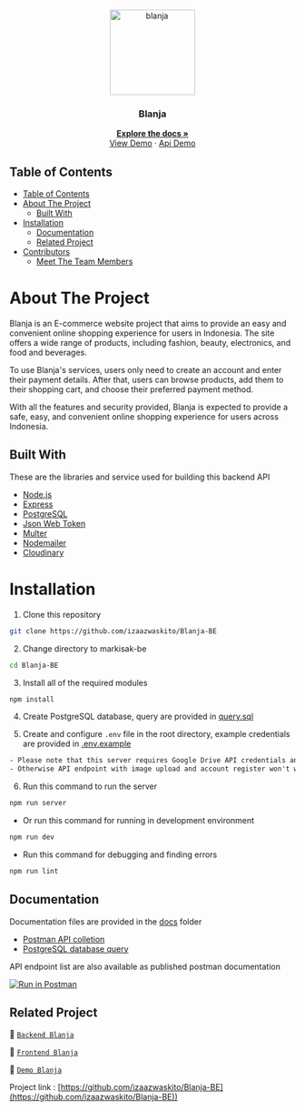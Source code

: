 <br />
<p align="center">
  <div align="center">
    <img height="150" src="https://cdn.discordapp.com/attachments/1118733891738554480/1146038619325349898/logo-removebg-preview.png" alt="blanja" border="0"/>
  </div>
  <h3 align="center">Blanja</h3>
  <p align="center">
    <a href="https://github.com/izaazwaskito/Blanja-BE"><strong>Explore the docs »</strong></a>
    <br />
    <a href="https://blanja-fe-khaki.vercel.app/">View Demo</a>
    ·
    <a href="https://blanja-be-alpha.vercel.app/">Api Demo</a>
  </p>
</p>

## Table of Contents

- [Table of Contents](#table-of-contents)
- [About The Project](#about-the-project)
  - [Built With](#built-with)
- [Installation](#installation)
  - [Documentation](#documentation)
  - [Related Project](#related-project)
- [Contributors](#contributors)
  - [Meet The Team Members](#meet-the-team-members)

# About The Project

Blanja is an E-commerce website project that aims to provide an easy and convenient online shopping experience for users in Indonesia. The site offers a wide range of products, including fashion, beauty, electronics, and food and beverages.

To use Blanja's services, users only need to create an account and enter their payment details. After that, users can browse products, add them to their shopping cart, and choose their preferred payment method.

With all the features and security provided, Blanja is expected to provide a safe, easy, and convenient online shopping experience for users across Indonesia.

## Built With

These are the libraries and service used for building this backend API

- [Node.js](https://nodejs.org)
- [Express](https://expressjs.com)
- [PostgreSQL](https://www.postgresql.org)
- [Json Web Token](https://jwt.io)
- [Multer](https://github.com/expressjs/multer)
- [Nodemailer](https://nodemailer.com/)
- [Cloudinary](https://cloudinary.com/)

# Installation

1. Clone this repository

```sh
git clone https://github.com/izaazwaskito/Blanja-BE
```

2. Change directory to markisak-be

```sh
cd Blanja-BE
```

3. Install all of the required modules

```sh
npm install
```

4. Create PostgreSQL database, query are provided in [query.sql](./query.sql)

5. Create and configure `.env` file in the root directory, example credentials are provided in [.env.example](./.env.example)

```txt
- Please note that this server requires Google Drive API credentials and Gmail service account
- Otherwise API endpoint with image upload and account register won't work properly
```

6. Run this command to run the server

```sh
npm run server
```

- Or run this command for running in development environment

```sh
npm run dev
```

- Run this command for debugging and finding errors

```sh
npm run lint
```

## Documentation

Documentation files are provided in the [docs](./docs) folder

- [Postman API colletion]()
- [PostgreSQL database query](./query.sql)

API endpoint list are also available as published postman documentation

[![Run in Postman](https://run.pstmn.io/button.svg)](https://documenter.getpostman.com/view/27925249/2s9Y5ZvMuP)

## Related Project

:rocket: [`Backend Blanja`](https://github.com/izaazwaskito/Blanja-BE)

:rocket: [`Frontend Blanja`](https://github.com/izaazwaskito/Blanja-FE)

:rocket: [`Demo Blanja`](https://blanja-fe-khaki.vercel.app/)

Project link : [https://github.com/izaazwaskito/Blanja-BE](https://github.com/izaazwaskito/Blanja-BE))
